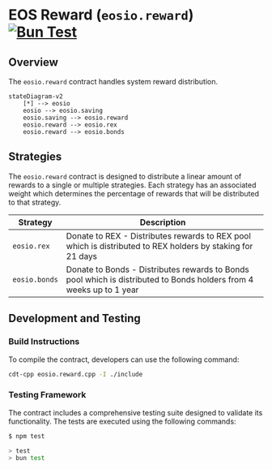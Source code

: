 # EOS Reward (`eosio.reward`) [![Bun Test](https://github.com/eosnetworkfoundation/eosio.reward/actions/workflows/test.yml/badge.svg)](https://github.com/eosnetworkfoundation/eosio.reward/actions/workflows/test.yml)

## Overview

The `eosio.reward` contract handles system reward distribution.

```mermaid
stateDiagram-v2
    [*] --> eosio
    eosio --> eosio.saving
    eosio.saving --> eosio.reward
    eosio.reward --> eosio.rex
    eosio.reward --> eosio.bonds
```

## Strategies

The `eosio.reward` contract is designed to distribute a linear amount of rewards to a single or multiple strategies. Each strategy has an associated weight which determines the percentage of rewards that will be distributed to that strategy.

| Strategy      | Description |
| ------------- | ----------- |
| `eosio.rex` | Donate to REX - Distributes rewards to REX pool which is distributed to REX holders by staking for 21 days |
| `eosio.bonds` | Donate to Bonds - Distributes rewards to Bonds pool which is distributed to Bonds holders from 4 weeks up to 1 year |



## Development and Testing

### Build Instructions

To compile the contract, developers can use the following command:

```sh
cdt-cpp eosio.reward.cpp -I ./include
```

### Testing Framework

The contract includes a comprehensive testing suite designed to validate its functionality. The tests are executed using the following commands:

```sh
$ npm test

> test
> bun test
```
